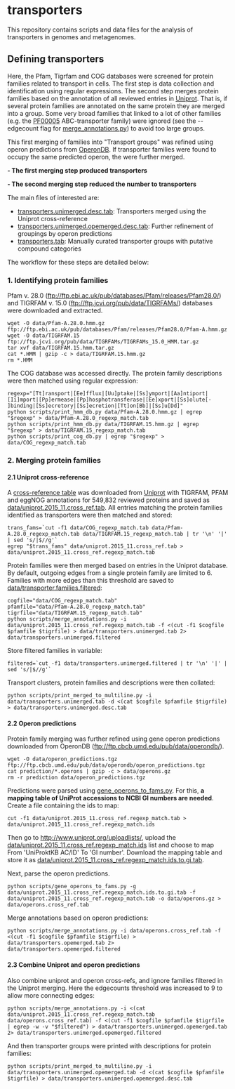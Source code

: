 # transporters
This repository contains scripts and data files for the analysis of transporters in genomes and metagenomes.

## Defining transporters
Here, the Pfam, Tigrfam and COG databases were screened for protein families related to transport in cells. 
The first step is data collection and identification using regular expressions. The second step merges protein families based on the annotation of
all reviewed entries in [Uniprot](http://www.uniprot.org). That is, if several protein families are annotated on the same protein they are merged into a group.
Some very broad families that linked to a lot of other families (e.g. the [PF00005](http://pfam.xfam.org/family/PF00005) ABC-transporter family) 
were ignored (see the --edgecount flag for [merge_annotations.py](scripts/merge_annotations.py)) to avoid too large groups.

This first merging of families into "Transport groups" was refined using operon predictions from [OperonDB](http://operondb.cbcb.umd.edu/cgi-bin/operondb/operons.cgi).
If transporter families were found to occupy the same predicted operon, the were further merged.

**- The first merging step produced  transporters**

**- The second merging step reduced the number to  transporters**

The main files of interested are:
* [transporters.unimerged.desc.tab](data/transporters.unimerged.desc.tab): Transporters merged using the Uniprot cross-reference
* [transporters.unimerged.opemerged.desc.tab](data/transporters.unimerged.opemerged.desc.tab): Further refinement of groupings by operon predictions
* [transporters.tab](data/transporters.tab): Manually curated transporter groups with putative compound categories

The workflow for these steps are detailed below:

### 1. Identifying protein families
Pfam v. 28.0 (ftp://ftp.ebi.ac.uk/pub/databases/Pfam/releases/Pfam28.0/) and TIGRFAM v. 15.0 (ftp://ftp.jcvi.org/pub/data/TIGRFAMs/)
databases were downloaded and extracted. 

    wget -O data/Pfam-A.28.0.hmm.gz ftp://ftp.ebi.ac.uk/pub/databases/Pfam/releases/Pfam28.0/Pfam-A.hmm.gz
    wget -O data/TIGRFAM.15 ftp://ftp.jcvi.org/pub/data/TIGRFAMs/TIGRFAMs_15.0_HMM.tar.gz
    tar xvf data/TIGRFAM.15.hmm.tar.gz
    cat *.HMM | gzip -c > data/TIGRFAM.15.hmm.gz
    rm *.HMM

The COG database was accessed directly. The protein family descriptions were then matched using regular expression:

    regexp="[Tt]ransport|[Ee]fflux|[Uu]ptake|[Ss]ymport|[Aa]ntiport|[Ii]mport|[Pp]ermease|[Pp]hosphotransferase|[Ee]xport|[Ss]olute[- ]binding|[Ss]ecretory|[Ss]ecretion|[Tt]on[Bb]|[Ss]u[Dd]"
    python scripts/print_hmm_db.py data/Pfam-A.28.0.hmm.gz | egrep "$regexp" > data/Pfam-A.28.0_regexp_match.tab
    python scripts/print_hmm_db.py data/TIGRFAM.15.hmm.gz | egrep "$regexp" > data/TIGRFAM.15_regexp_match.tab
    python scripts/print_cog_db.py | egrep "$regexp" > data/COG_regexp_match.tab


### 2. Merging protein families
#### 2.1 Uniprot cross-reference
A [cross-reference table](http://www.uniprot.org/uniprot/?query=*&fil=reviewed%3Ayes) was downloaded from [Uniprot](http://www.uniprot.org/uniprot/?query=*&fil=reviewed%3Ayes) with TIGRFAM, PFAM and eggNOG annotations 
for 549,832 reviewed proteins and saved as [data/uniprot.2015_11.cross_ref.tab](data/uniprot.2015_11.cross_ref.tab). All entries matching the protein families
identified as transporters were then matched and stored:

    trans_fams=`cut -f1 data/COG_regexp_match.tab data/Pfam-A.28.0_regexp_match.tab data/TIGRFAM.15_regexp_match.tab | tr '\n' '|' | sed 's/|$//g'`
    egrep "$trans_fams" data/uniprot.2015_11.cross_ref.tab > data/uniprot.2015_11.cross_ref.regexp_match.tab

Protein families were then merged based on entries in the Uniprot database. By default, outgoing edges from a single protein family are limited to 6.
Families with more edges than this threshold are saved to [data/transporter.families.filtered](data/transporter.families.filtered):
    
    cogfile="data/COG_regexp_match.tab"
    pfamfile="data/Pfam-A.28.0_regexp_match.tab"
    tigrfile="data/TIGRFAM.15_regexp_match.tab"
    python scripts/merge_annotations.py -i data/uniprot.2015_11.cross_ref.regexp_match.tab -f <(cut -f1 $cogfile $pfamfile $tigrfile) > data/transporters.unimerged.tab 2> data/transporters.unimerged.filtered

Store filtered families in variable:

    filtered=`cut -f1 data/transporters.unimerged.filtered | tr '\n' '|' | sed 's/|$//g'`

Transport clusters, protein families and descriptions were then collated:

    python scripts/print_merged_to_multiline.py -i data/transporters.unimerged.tab -d <(cat $cogfile $pfamfile $tigrfile) > data/transporters.unimerged.desc.tab

#### 2.2 Operon predictions
Protein family merging was further refined using gene operon predictions downloaded from OperonDB (ftp://ftp.cbcb.umd.edu/pub/data/operondb/).

    wget -O data/operon_predictions.tgz ftp://ftp.cbcb.umd.edu/pub/data/operondb/operon_predictions.tgz
    cat prediction/*.operons | gzip -c > data/operons.gz
    rm -r prediction data/operon_predictions.tgz

Predictions were parsed using [gene_operons_to_fams.py](scripts/gene_operons_to_fams.py). 
For this, **a mapping table of UniProt accessions to NCBI GI numbers are needed**. Create a file containing the ids to map:

    cut -f1 data/uniprot.2015_11.cross_ref.regexp_match.tab > data/uniprot.2015_11.cross_ref.regexp_match.ids

Then go to http://www.uniprot.org/uploadlists/, upload the [data/uniprot.2015_11.cross_ref.regexp_match.ids](data/uniprot.2015_11.cross_ref.regexp_match.ids) list and choose to map From 'UniProktKB AC/ID' To 'GI number'. Download the mapping table and store
it as [data/uniprot.2015_11.cross_ref.regexp_match.ids.to.gi.tab](data/uniprot.2015_11.cross_ref.regexp_match.ids.to.gi.tab).

Next, parse the operon predictions.

    python scripts/gene_operons_to_fams.py -g data/uniprot.2015_11.cross_ref.regexp_match.ids.to.gi.tab -f data/uniprot.2015_11.cross_ref.regexp_match.tab -o data/operons.gz > data/operons.cross_ref.tab

Merge annotations based on operon predictions:

    python scripts/merge_annotations.py -i data/operons.cross_ref.tab -f <(cut -f1 $cogfile $pfamfile $tigrfile) > data/transporters.opemerged.tab 2> data/transporters.opemerged.filtered

#### 2.3 Combine Uniprot and operon predictions
Also combine uniprot and operon cross-refs, and ignore families filtered in the Uniprot merging. Here the edgecounts threshold was increased to 9
to allow more connecting edges:

    python scripts/merge_annotations.py -i <(cat data/uniprot.2015_11.cross_ref.regexp_match.tab data/operons.cross_ref.tab) -f <(cut -f1 $cogfile $pfamfile $tigrfile | egrep -w -v "$filtered") > data/transporters.unimerged.opemerged.tab 2> data/transporters.unimerged.opemerged.filtered

And then transporter groups were printed with descriptions for protein families:

    python scripts/print_merged_to_multiline.py -i data/transporters.unimerged.opemerged.tab -d <(cat $cogfile $pfamfile $tigrfile) > data/transporters.unimerged.opemerged.desc.tab

